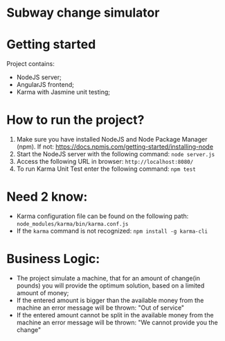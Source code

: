 # Subway change simulator

# Getting started

Project contains:

- NodeJS server;
- AngularJS frontend;
- Karma with Jasmine unit testing;

# How to run the project?

1. Make sure you have installed NodeJS and Node Package Manager (npm). If not: https://docs.npmjs.com/getting-started/installing-node
2. Start the NodeJS server with the following command:
   `node server.js`
3. Access the following URL in browser:
	`http://localhost:8080/`
3. To run Karma Unit Test enter the following command: 
	`npm test`

# Need 2 know:

- Karma configuration file can be found on the following path:
	`node_modules/karma/bin/karma.conf.js`
- If the `karma` command is not recognized:
	`npm install -g karma-cli`


# Business Logic:

- The project simulate a machine, that for an amount of change(in pounds) you will provide the optimum solution, based on a limited amount of money;
- If the entered amount is bigger than the available money from the machine an error message will be thrown: "Out of service"
- If the entered amount cannot be split in the available money from the machine an error message will be thrown: "We cannot provide you the change"